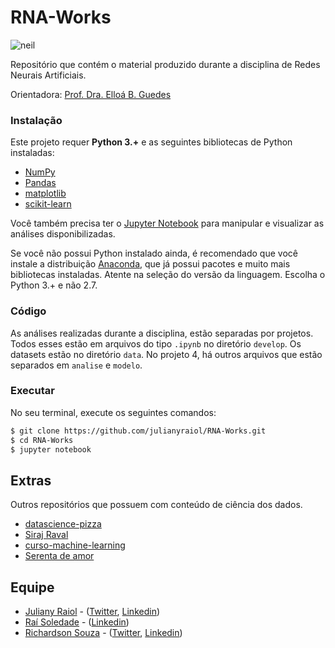 # RNA-Works

![neil](https://media.giphy.com/media/3orieLrwJwwAt5FqxO/giphy-downsized.gif)

Repositório que contém o material produzido durante a disciplina de Redes Neurais Artificiais.

Orientadora: [Prof. Dra. Elloá B. Guedes](https://github.com/elloa)

### Instalação
Este projeto requer **Python 3.+** e as seguintes bibliotecas de Python instaladas:

- [NumPy](http://www.numpy.org/)
- [Pandas](http://pandas.pydata.org/)
- [matplotlib](http://matplotlib.org/)
- [scikit-learn](http://scikit-learn.org/stable/)


Você também precisa ter o [Jupyter Notebook](http://ipython.org/notebook.html) para manipular e visualizar as análises disponibilizadas.  

Se você não possui Python instalado ainda, é recomendado que você instale a distribuição [Anaconda](http://continuum.io/downloads), que já possui pacotes e muito mais bibliotecas instaladas. Atente na seleção do versão da linguagem. Escolha o Python 3.+ e não 2.7.

### Código

As análises realizadas durante a disciplina, estão separadas por projetos. Todos esses estão em arquivos do tipo `.ipynb` no diretório `develop`. Os datasets estão no diretório `data`. No projeto 4, há outros arquivos que estão separados em `analise` e `modelo`. 

### Executar

No seu terminal, execute os seguintes comandos:

```bash
$ git clone https://github.com/julianyraiol/RNA-Works.git
$ cd RNA-Works
$ jupyter notebook
```

## Extras

Outros repositórios que possuem com conteúdo de ciência dos dados.

- [datascience-pizza](https://github.com/leportella/datascience-pizza)
- [Siraj Raval](https://github.com/llSourcell)
- [curso-machine-learning](https://github.com/elloa/ocean-machineLearning2018)
- [Serenta de amor](https://github.com/okfn-brasil/serenata-de-amor)


## Equipe

- [Juliany Raiol](https://github.com/julianyraiol) - ([Twitter](https://twitter.com/julianyraiol), [Linkedin](https://www.linkedin.com/in/julianyraiol/))
- [Raí Soledade](https://github.com/raisantos) - ([Linkedin](https://www.linkedin.com/in/ra%C3%AD-santos-da-soledade-b2ab03110/))
- [Richardson Souza](https://github.com/richardson-souza) - ([Twitter](https://twitter.com/_richardson_), [Linkedin](https://www.linkedin.com/in/richardson-souza-00752340/))

